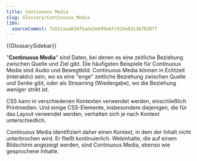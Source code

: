 ```yaml
---
title: Continuous Media
slug: Glossary/Continuous_Media
l10n:
  sourceCommit: 7a551aaa034fbada3eb99e6fc924a0313b78307f
---
```


{{GlossarySidebar}}

"**Continuous Media**" sind Daten, bei denen es eine zeitliche Beziehung zwischen Quelle und Ziel gibt. Die häufigsten Beispiele für Continuous Media sind Audio und Bewegtbild. Continuous Media können in Echtzeit (interaktiv) sein, wo es eine "enge" zeitliche Beziehung zwischen Quelle und Senke gibt, oder als Streaming (Wiedergabe), wo die Beziehung weniger strikt ist.

CSS kann in verschiedenen Kontexten verwendet werden, einschließlich Printmedien. Und einige CSS-Elemente, insbesondere diejenigen, die für das Layout verwendet werden, verhalten sich je nach Kontext unterschiedlich.

Continuous Media identifiziert daher einen Kontext, in dem der Inhalt nicht unterbrochen wird. Er fließt kontinuierlich. Webinhalte, die auf einem Bildschirm angezeigt werden, sind Continuous Media, ebenso wie gesprochene Inhalte.
